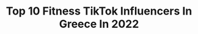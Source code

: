 ---
title: Top 10 Fitness TikTok Influencers In Greece In 2022
description: >-
  Find top fitness TikTok influencers in Greece in 2022. Most popular hashtags: #fitness #fyp #tiktok #foryou.
platform: TikTok
hits: 11
text_top: Discover the best TikTok accounts on inBeat.
text_bottom: inBeat holds 11 TikTok influencers like this in Greece for you to contact.
profiles:
  - username: "pavlos_terzopoulos"
    fullname: >-
      Pavlos terzopoulos
    bio: >-
      ⬆️Get my instagram ⬆️ Fitness Presenter Personal Trainer Model
    location: "Greece"
    followers: 9283
    engagement: 375
    commentsToLikes: 0.008118
    id: ckb9d79340b4q0j23kpj3v9ib
    verified: false
    hashtags: "#houseoftiktok, #fitness, #fitnessmotivation, #foryou"
  - username: "konstantinosemmanouil"
    fullname: >-
      Konstantinos. EM
    bio: >-
      Find me on Instagram Konstantinosemmanouil_ofc
    location: "Greece"
    followers: 48900
    engagement: 748
    commentsToLikes: 0.183086
    id: ckbb8zj5ny3a10j23wfnz4oo8
    verified: false
    hashtags: "#king, #foryou, #foryourpage, #viral"
  - username: "rea_komninoy"
    fullname: >-
      Rea_komninoy
    bio: >-
      🙏🏾𝑷𝒆𝒓𝒔𝒐𝒏𝒂𝒍 𝒕𝒓𝒂𝒊𝒏𝒆𝒓🏋🏿‍♀️Boxing champion Instagram:rea_komninoy
    location: "Greece"
    followers: 9337
    engagement: 574
    commentsToLikes: 0.061766
    id: ckc8igm5vc1g60j23mfzwqr2x
    verified: false
    hashtags: "#fyp, #post, #funnyvideo, #nomakeup"
  - username: "chriskogias"
    fullname: >-
      kogiasxristos
    bio: >-
      YT : Chris Kogias INSTA : @chriskogias_sw 👇🏻CKF PARALLETTES 👇🏻
    location: "Greece"
    followers: 218400
    engagement: 1724
    commentsToLikes: 0.031268
    id: ckafu2dkq8d4n0i78u2y1mqpq
    verified: false
    hashtags: "#chriskogias, #duet, #footieworkout, #fyp"
  - username: "alexandros.siasos"
    fullname: >-
      Alexandros Siasos
    bio: >-
      MANUFACTURING | BIKE HACKS | BIKE TRIALS follow me on IG: @alexandros.siasos
    location: "Greece"
    followers: 10300
    engagement: 1510
    commentsToLikes: 0.029048
    id: ckbko1ycci73a0j23r6nd1pgw
    verified: false
    hashtags: "#bike, #training, #stunt, #greece"
  - username: "papito_jimmis"
    fullname: >-
      papitojimmis
    bio: >-
      Αν θες να με ακολουθήσεις στο ινσταγραμ 👇
    location: "Greece"
    followers: 48558
    engagement: 1731
    commentsToLikes: 0.024418
    id: ck9euixs1dsxd0j78zdfv03dn
    verified: false
    hashtags: "#teamtrelenomai, #iamcardib, #papitojimmis, #athens"
  - username: "olympiacosfc"
    fullname: >-
      Olympiacos FC
    bio: >-
      The official #olympiacos TikTok account 45🏆 @olympiacosfc #WeKeepOnDreaming
    location: "Greece"
    followers: 72800
    engagement: 1884
    commentsToLikes: 0.007011
    id: ck9rkl8iftijx0j78v26dlbes
    verified: true
    hashtags: "#foru, #goal, #trend, #magic"
  - username: "mahmuttulhay"
    fullname: >-
      mahmuttulhay
    bio: >-
      🇧🇪mahmuttulhay🇧🇪 ☠️O BİR NAMİDİYER☠️ ✌️SOKAK SANATİ ✌️ 🌟ILLEGAL SAİR.🌟
    location: "Greece"
    followers: 12300
    engagement: 763
    commentsToLikes: 0.068457
    id: ck83zoeee1lfc0j787rc35osw
    verified: false
    hashtags: "#mafia, #sifirbir, #muptobaba, #kesfetbunu"
  - username: "melinajonina"
    fullname: >-
      Melina Jo
    bio: >-
      
    location: "Greece"
    followers: 18900
    engagement: 742
    commentsToLikes: 0.032233
    id: ckbf8f1beyvuf0j23gs30si2h
    verified: false
    hashtags: "#relatable, #foryoupage, #tiktok, #couplegoals"
  - username: "slidismode"
    fullname: >-
      Eugenios
    bio: >-
      👽Creative Strength 🥇6x Champ 🎖Greece Got Talent Finalist
    location: "Greece"
    followers: 47300
    engagement: 988
    commentsToLikes: 0.014440
    id: ck8w1qo792u630j780hawhv26
    verified: false
    hashtags: "#frontlever, #slidismode, #tiktokgreece, #fypgreece"
---